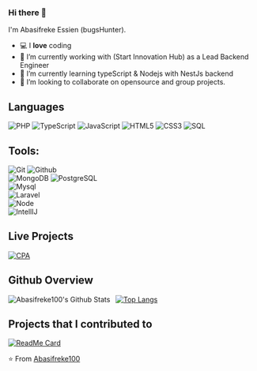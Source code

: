 
### Hi there 👋

I'm Abasifreke Essien (bugsHunter).
- 💻 I **love** coding
- 🔭 I’m currently working with (Start Innovation Hub) as a Lead Backend Engineer
- 🌱 I’m currently learning typeScript & Nodejs with NestJs backend
- 👯 I’m looking to collaborate on opensource and group projects.

## Languages

![PHP](https://img.shields.io/badge/-PHP-000000?style=flat&logo=php)
![TypeScript](https://img.shields.io/badge/-TypeScript-000000?style=flat&logo=typescript)
![JavaScript](https://img.shields.io/badge/-JavaScript-000000?style=flat&logo=javascript)
![HTML5](https://img.shields.io/badge/-HTML5-000000?style=flat&logo=html5)
![CSS3](https://img.shields.io/badge/-CSS-000000?style=flat&logo=css3)
![SQL](https://img.shields.io/badge/-SQL-000000?style=flat&logo=mysql)

## Tools:

![Git](https://img.shields.io/badge/-Git-000000?style=flat&logo=git)
![Github](https://img.shields.io/badge/-Github-000000?style=flat&logo=github) <br />
![MongoDB](https://img.shields.io/badge/-MongoDB-000000?style=flat&logo=mongodb)
![PostgreSQL](https://img.shields.io/badge/-PostgreSQL-000000?style=flat&logo=postgresql) <br />
![Mysql](https://img.shields.io/badge/-Mysql-000000?style=flat&logo=mysql) <br />
![Laravel](https://img.shields.io/badge/-Laravel-000000?style=flat&logo=laravel) <br />
![Node](https://img.shields.io/badge/-Node-000000?style=flat&logo=node.js) <br />
![IntellIJ](https://img.shields.io/badge/-IntellIJ%20IDEA-000000?style=flat&logo=intellij%20idea)

## Live Projects

[![CPA](https://img.shields.io/badge/-CodeforceProfileAnalyzer-444444?style=flat&logo=codeforces)](https://tamimehsan.github.io/CPA)

## Github Overview

<img align="left" alt="Abasifreke100's Github Stats" src="https://github-readme-stats.vercel.app/api?username=Abasifreke100&show_icons=true" />&nbsp;
[![Top Langs](https://github-readme-stats.vercel.app/api/top-langs/?username=Abasifreke100)](https://github.com/Abasifreke100/github-readme-stats) 

## Projects that I contributed to

[![ReadMe Card](https://github-readme-stats.vercel.app/api/pin/?username=Abasifreke100&repo=BUET-CSE-Moodle-Web-Scraping&show_owner=true)](https://github.com/Abasifreke100/BUET-CSE-Moodle-Web-Scraping) <br />


⭐️ From [Abasifreke100](https://github.com/Abasifreke100)

[website]: https://tamimehsan.github.io/
[instagram]: https://instagram.com/tamim.ehsan
[facebook]: https://www.facebook.com/tamimul.ehsan.9/
[codeforces]:https://codeforces.com/profile/TamimEhsan
